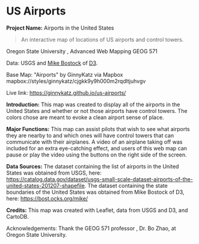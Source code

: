 # US Airports
**Project Name:** Airports in the United States

>An interactive map of locations of US airports and control towers. 

Oregon State University , Advanced Web Mapping GEOG 571

Data: USGS and [Mike Bostock](http://bost.ocks.org/mike) of [D3](http://d3js.org/).

Base Map: "Airports" by GinnyKatz via Mapbox mapbox://styles/ginnykatz/cjgkk9y9h000m2rqdltjuhvgv  

Live link:  <https://ginnykatz.github.io/us-airports/>

**Introduction:** This map was created to display all of the airports in the United States and whether or not those airports have control towers. The colors chose are meant to evoke a clean airport sense of place.

**Major Functions:** This map can assist pilots that wish to see what airports they are nearby to and which ones will have control towers that can communicate with their airplanes. A video of an airplane taking off was included for an extra eye-catching effect, and users of this web map can pause or play the video using the buttons on the right side of the screen.

**Data Sources:** The dataset containing the list of airports in the United States was obtained from USGS, here: <https://catalog.data.gov/dataset/usgs-small-scale-dataset-airports-of-the-united-states-201207-shapefile>. The dataset containing the state boundaries of the United States was obtained from Mike Bostock of D3, here: <https://bost.ocks.org/mike/>

**Credits:** This map was created with Leaflet, data from USGS and D3, and CartoDB.

Acknowledgements: Thank the GEOG 571 professor , Dr. Bo Zhao,  at Oregon State University. 

